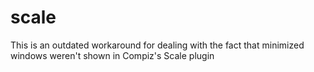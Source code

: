 # scale
This is an outdated workaround for dealing with the fact that minimized windows weren't shown in Compiz's Scale plugin
